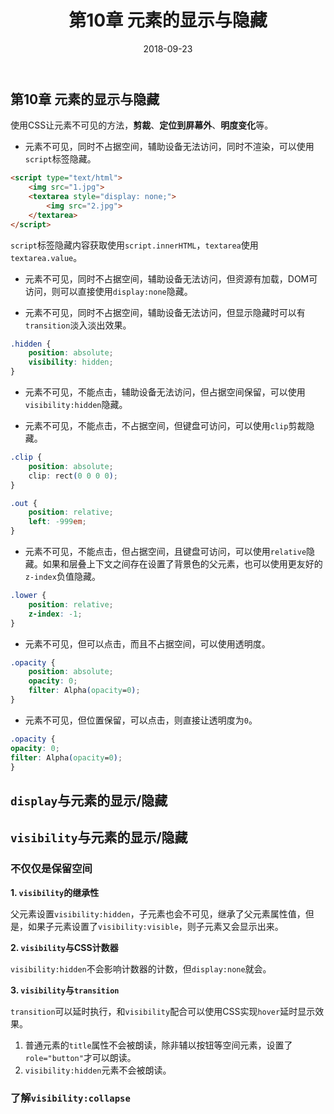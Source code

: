 ﻿---
title: 第10章 元素的显示与隐藏
date: 2018-09-23
sidebar: 'auto'
categories:
 - 前端基础
tags:
 - 前端基础
 - CSS
 - CSS教程
publish: true
---
## 第10章 元素的显示与隐藏

使用CSS让元素不可见的方法，**剪裁**、**定位到屏幕外**、**明度变化**等。

- 元素不可见，同时不占据空间，辅助设备无法访问，同时不渲染，可以使用`script`标签隐藏。

```html
<script type="text/html">
    <img src="1.jpg">
    <textarea style="display: none;">
        <img src="2.jpg">
    </textarea>
</script>
```

`script`标签隐藏内容获取使用`script.innerHTML`，`textarea`使用`textarea.value`。

- 元素不可见，同时不占据空间，辅助设备无法访问，但资源有加载，DOM可访问，则可以直接使用`display:none`隐藏。

- 元素不可见，同时不占据空间，辅助设备无法访问，但显示隐藏时可以有`transition`淡入淡出效果。

```css
.hidden {
    position: absolute;
    visibility: hidden;
}
```

- 元素不可见，不能点击，辅助设备无法访问，但占据空间保留，可以使用`visibility:hidden`隐藏。

- 元素不可见，不能点击，不占据空间，但键盘可访问，可以使用`clip`剪裁隐藏。

```css
.clip {
    position: absolute;
    clip: rect(0 0 0 0);
}

.out {
    position: relative;
    left: -999em;
}
```

- 元素不可见，不能点击，但占据空间，且键盘可访问，可以使用`relative`隐藏。如果和层叠上下文之间存在设置了背景色的父元素，也可以使用更友好的`z-index`负值隐藏。

```css
.lower {
    position: relative;
    z-index: -1;
}
```

- 元素不可见，但可以点击，而且不占据空间，可以使用透明度。

```css
.opacity {
    position: absolute;
    opacity: 0;
    filter: Alpha(opacity=0);
}
```

- 元素不可见，但位置保留，可以点击，则直接让透明度为`0`。

```css
.opacity {
opacity: 0;
filter: Alpha(opacity=0);
}
```

## `display`与元素的显示/隐藏

## `visibility`与元素的显示/隐藏

### 不仅仅是保留空间

**1. `visibility`的继承性**

父元素设置`visibility:hidden`，子元素也会不可见，继承了父元素属性值，但是，如果子元素设置了`visibility:visible`，则子元素又会显示出来。

**2. `visibility`与CSS计数器**

`visibility:hidden`不会影响计数器的计数，但`display:none`就会。

**3. `visibility`与`transition`**

`transition`可以延时执行，和`visibility`配合可以使用CSS实现`hover`延时显示效果。

1. 普通元素的`title`属性不会被朗读，除非辅以按钮等空间元素，设置了`role="button"`才可以朗读。
2. `visibility:hidden`元素不会被朗读。

### 了解`visibility:collapse`
